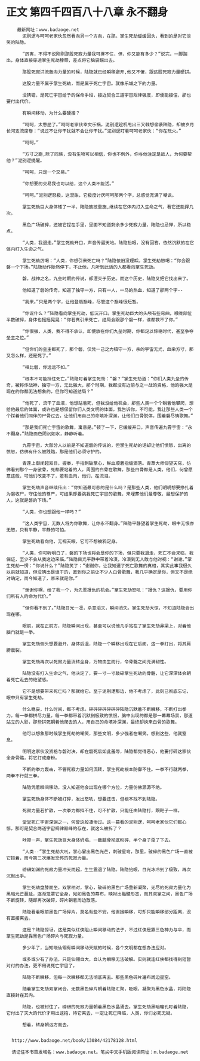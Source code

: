 # 正文 第四千四百八十八章 永不翻身
        最新网址：www.badaoge.net
          泥别逻与呵呵老家伙忽然看向另一个方向，在那。掌生死劫缓缓回头，看到的是对它淡笑的陆隐。
      
          “厉害，不得不说刚刚那股死寂力量我可撑不住，但，你又能有多少？”说完，一脚踹出，身体直接穿透掌生死劫脖颈，差点将它脑袋踹出去。
      
          那股死寂洪流轰向力量的时候，陆隐就已经瞬移避开,他又不傻，跟这股死寂力量硬拼。
      
          这股力量不属于掌生死劫，而是属于死亡宇宙。就像乐城之下的力量。
      
          没猜错，是死亡宇宙给予的保命手段，接近契合三道宇宙规律强度，即便能接住，那也要付出代价。
      
          有瞬间移动，为什么要硬接？
      
          “呵呵，太憋屈了。”呵呵老家伙幸灾乐祸。泥别逻趁机甩出三叉戟想偷袭陆隐，却被岁月长河支流席卷：“说过不让你干扰就不会让你干扰。”泥别逻盯着呵呵老家伙：“你在玩火。”
      
          “呵呵。”
      
          “方寸之距,除了同族，没有生物可以相信，你也不例外，你与他注定是敌人，为何要帮他？”泥别逻提醒。
      
          “呵呵，只是一个交易。”
      
          “你想要的交易我也可以给，这个人类不能活。”
      
          “呵呵。”泥别逻怒极，这混账，它极度讨厌呵呵那两个字，总感觉充满了嘲讽。
      
          掌生死劫巨大身体矮了一半，陆隐故技重施,继续在它体内打入生命之气，看它还能撑几次。
      
          黑色广场破碎，还被它捏在手里，里面不知道剩余多少死寂力量，陆隐也忌惮，所以稳点。
      
          “人类，我退走。”掌生死劫开口，声音传遍天地。陆隐抬眼，没有回答，依然沉默的在它体内打入生命之气。
      
          掌生死劫厉喝：“人类，你想引来死亡吗？”陆隐依旧没理睬。掌生死劫怒喝：“你会跟磐一个下场。”陆隐动作陡然停下，不止他，凡听到此话的人都看向掌生死劫。
      
          磐，战神之名，九垒时期的传说，却湮灭于历史。而这个历史，陆隐又把它找出来了。
      
          他知道了磐的传奇，知道了独守一方，只有一人，一马的热血，知道了那两个字--
      
          “我来。”只是两个字，让他登临巅峰，尽管这个巅峰很短暂。
      
          “你说什么？”陆隐看向掌生死劫，低沉开口。掌生死劫巨大的头颅有些弯曲，喉咙部位半数破碎，身体也摇摇晃晃：“你若真引来死亡，结局会跟那个磐一样，谁都救不了你。”
      
          “你很强，人类，我不得不承认，即便放在你们九垒时期，你都足以惊艳时代，甚至争夺垒主之位。”
      
          “但你们的垒主都死了，那个磐，仅凭一己之力镇守一方，杀的宇宙无光，血染方寸，那又怎么样，还是死了。”
      
          “相比磐，你远远不如。”
      
          “根本不可能挡住死亡。”陆隐盯着掌生死劫：“磐？”掌生死劫道：“你们人类九垒的传奇，被称作战神，独守一方，无比强大，那个时期，我都没有近前与之一战的资格，他的强大是现在的你都无法想象的，但你可知道结局？”
      
          “他死了，流干了血液，他想站着死，但我没给他机会，那些人类一个个朝着他攀爬，想给他最后的体面，或许也是想保留你们人类文明的体面，我告诉你，不可能，我让那些人类一个个踩着他们同伴的尸骨过去，让他们用自己的命填补深渊，让他们白骨脱体，围着磐尽情歌舞。”
      
          “那是我们死亡宇宙的歌舞，寓意是。”顿了一下，它缓缓开口，声音传遍九霄宇宙：“永不翻身。”陆隐面色阴沉如水，静静听着。
      
          九霄宇宙，大部分人以前是不知道磐的传说的，但掌生死劫的话却让他们愤怒，出离的愤怒，仿佛有什么被践踏，那是他们必须守护的。
      
          青莲上御闭起双目，握拳，手指刺破掌心，鲜血顺着指缝滴落。青草大师仰望天穹，仿佛看到那个一身傲骨，死都要站着的人，周围的白骨在歌舞，那些白骨都是人类，他们，何曾愿意这般，可他们改变不了，若有血肉，他们，在流泪。
      
          掌生死劫声音继续传出：“你知道最可悲的是什么吗？是那些人类，他们明明想要挣扎着为磐收尸，守住他的尊严，可结果却要跳我死亡宇宙的歌舞，来埋葬他们最尊敬，最想保护的人，这就是磐的下场。”
      
          “人类，你也想跟他一样吗？”
      
          “这人类宇宙，无数人将为你歌舞，让你永不翻身。”陆隐平静望着掌生死劫，眼中无恨亦无怒，只有平静，平静的可怕。
      
          掌生死劫看向他，无视天眼，它可不想被鸦定身。
      
          “人类，你可听明白了，磐的下场也将会是你的下场，但只要我退走，死亡不会来临，我保证，至少不会从我这边来临。”陆隐目光平静中带着冷漠，冷漠到无人敢与他对视：“谢谢。”掌生死劫一愣：“你说什么？”陆隐笑了：“谢谢你，让我知道了死亡歌舞的真相，其实此事我很久以前就知道，但没猜出是谁干的，直到你之前让不少人白骨歌舞，我几乎确定是你，但又不是绝对确定，而今知道了，原来就是你。”
      
          “谢谢你啊，给了我一个，为先辈报仇的机会。”掌生死劫怒吼：“报仇？这报仇，要用你们所有人的命为代价。”
      
          “但你看不到了。”陆隐目光一凛，杀意滔天，瞬间消失。掌生死劫大惊，不知道陆隐会出现在哪。
      
          眼前，就在正前方，陆隐瞬间出现，甚至可以说他几乎站在了掌生死劫鼻梁上，对着他脑门就是一拳。
      
          掌生死劫侧头想要避开，身体后退，陆隐一个瞬移出现在它后面，这一拳打出，将其肩膀震裂。
      
          掌生死劫再次以死寂力量流转全身，万物由生而行，令骨骼之间充满韧性。
      
          陆隐没有打入生命之气，他决定了，要一寸一寸敲碎掌生死劫的骨骼，让它深深体会朝着死亡走去的绝望感。
      
          它不是想要带来死亡吗？那就给它。至于泥别逻那边，他不考虑了，此刻已彻底忘记，眼中只有掌生死劫。
      
          什么稳妥，什么时间，都不考虑。砰砰砰砰砰砰砰陆隐沉默着不断瞬移，不断打出拳力，每一拳都拼尽力量，每一拳都带着沉默到极致的愤恨，脑中出现的都是那一幕幕场景，那道站立的人影，那些拼死朝着他爬去的人，用自己的命填补深渊，最终却换来白骨的歌舞。
      
          他可以想象那时候掌生死劫的嘲笑，那些文明，多少强者在嘲笑。想到这些，他就窒息。
      
          明明这家伙没资格与磐对决，却在磐死后如此羞辱，陆隐都觉得恶心，他要打碎这家伙全身骨骼，将它打成齑粉。
      
          不断的拳力轰击，不管死寂力量如何流转，掌生死劫根本防御不住。一拳不行就两拳，两拳不行就三拳。
      
          陆隐凭着瞬间移动，没人知道他会出现在哪个方位，力量仿佛源源不绝。
      
          掌生死劫身体不断被打碎，发出怒吼，想要还击，但根本找不到陆隐。
      
          死寂力量若扩散，一次拳力都挡不住，可不扩散，只能任由陆隐打，跟靶子一样。
      
          堂堂死亡宇宙深渊之一，何曾这般凄惨过。这一幕看的泥别逻，呵呵老家伙它们都心惊，那可是契合两道宇宙规律巅峰的存在，就这么被拆了？
      
          咔擦一声，掌生死劫巨大身体坍塌，一截腿骨彻底粉碎，半个身子歪了下去。
      
          “人类--”掌生死劫大吼，掌心冒出黑色光芒，刺破星穹，那里，破碎的黑色广场一直被它抓着，而今第三次爆发恐怖的死寂力量。
      
          磅礴如渊的死寂力量冲天而起，生生震退了陆隐。陆隐抬眼，目光冰冷到了极致，再次沉默出手。
      
          掌生死劫盘膝而坐，双掌相对，掌心，破碎的黑色广场重新凝聚，无尽的死寂力量化为黑暗光芒蔓延，逐渐笼罩它全身，宛如黑色的幕布，映衬出骷髅形态，而其双掌之间，黑色广场不断旋转，随即再次破碎，碎片朝着周边散落。
      
          陆隐看着眼前黑色广场碎片，莫名有些不安。他直接瞬移，可却只能瞬移部分距离，没有直接离去。
      
          这是？陆隐惊讶，这是类似红侠阻止瞬间移动的法子，不过红侠是靠三色神力与伞，而掌生死劫是靠黑色广场碎片与死寂力量。
      
          多少年了，当知晓仙翎有瞬间移动天赋的时候，各个文明都在想办法应对。
      
          或多或少有了办法，只是仙翎自大，自认为瞬移无法破解。实则就连红侠都找得到短暂对付的办法，更不用说死亡宇宙了。
      
          陆隐不断瞬移，但每一次瞬移都无法彻底离去。那些黑色碎片遍布周边星空。
      
          随着掌生死劫双掌闭合，无数黑色碎片朝着陆隐汇聚，眨眼，凝聚为黑色水晶，将陆隐直接封在其内。
      
          陆隐，也被封住了。磅礴的死寂力量朝着黑色水晶涌去。掌生死劫黑暗瞳孔盯着陆隐，它付出了天大的代价才用出这招，待它离去，一定让死亡降临，人类，你们必死无疑。
      
          想着，转身朝远方而去。
      
      
      http://www.badaoge.net/book/13084/42178128.html
      
      请记住本书首发域名：www.badaoge.net。笔尖中文手机版阅读网址：m.badaoge.net